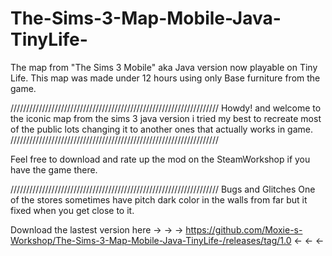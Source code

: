 # The-Sims-3-Map-Mobile-Java-TinyLife-
The map from "The Sims 3 Mobile" aka Java version now playable on Tiny Life. This map was made under 12 hours using only Base furniture from the game.

//////////////////////////////////////////////////////////////////
Howdy! and welcome to the iconic map from the sims 3 java version
i tried my best to recreate most of the public lots changing it
to another ones that actually works in game.
//////////////////////////////////////////////////////////////////


Feel free to download and rate up the mod on the SteamWorkshop if you have the game there.

//////////////////////////////////////////////////////////////////
 Bugs and Glitches
One of the stores sometimes have pitch dark color in the walls
from far but it fixed when you get close to it.

Download the lastest version here → → → https://github.com/Moxie-s-Workshop/The-Sims-3-Map-Mobile-Java-TinyLife-/releases/tag/1.0 ← ← ←
